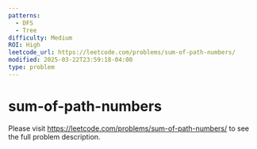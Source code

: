 ```yaml
---
patterns:
  - DFS
  - Tree
difficulty: Medium
ROI: High
leetcode_url: https://leetcode.com/problems/sum-of-path-numbers/
modified: 2025-03-22T23:59:18-04:00
type: problem
---
```


# sum-of-path-numbers

Please visit https://leetcode.com/problems/sum-of-path-numbers/ to see the full problem description.
